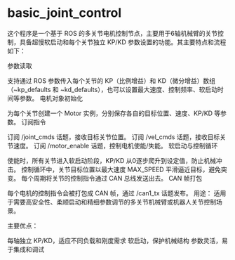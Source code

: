 # basic_joint_control
这个程序是一个基于 ROS 的多关节电机控制节点，主要用于6轴机械臂的关节控制，具备超慢软启动和每个关节独立 KP/KD 参数设置的功能。其主要特点和流程如下：

参数读取

支持通过 ROS 参数传入每个关节的 KP（比例增益）和 KD（微分增益）数组（~kp_defaults 和 ~kd_defaults），也可以设置最大速度、控制频率、软启动时间等参数。
电机对象初始化

为每个关节创建一个 Motor 实例，分别保存各自的目标位置、速度、KP/KD 等参数。
订阅指令

订阅 /joint_cmds 话题，接收目标关节位置。
订阅 /vel_cmds 话题，接收目标关节速度。
订阅 /motor_enable 话题，控制电机使能/失能。
软启动与控制循环

使能时，所有关节进入软启动阶段，KP/KD 从0逐步爬升到设定值，防止机械冲击。
控制循环中，关节目标位置以最大速度 MAX_SPEED 平滑逼近目标，避免突变。
每个周期将关节的控制指令通过 CAN 总线发送出去。
CAN 帧打包

每个电机的控制指令会被打包成 CAN 帧，通过 /can1_tx 话题发布。
用途：
适用于需要高安全性、柔顺启动和精细参数调节的多关节机械臂或机器人关节控制场景。

主要优点：

每轴独立 KP/KD，适应不同负载和刚度需求
软启动，保护机械结构
参数灵活，易于集成和调试
